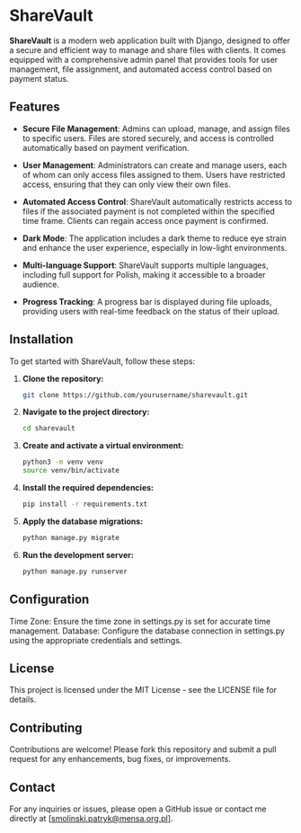 # ShareVault

**ShareVault** is a modern web application built with Django, designed to offer a secure and efficient way to manage and share files with clients. It comes equipped with a comprehensive admin panel that provides tools for user management, file assignment, and automated access control based on payment status.

## Features

- **Secure File Management**: Admins can upload, manage, and assign files to specific users. Files are stored securely, and access is controlled automatically based on payment verification.
  
- **User Management**: Administrators can create and manage users, each of whom can only access files assigned to them. Users have restricted access, ensuring that they can only view their own files.

- **Automated Access Control**: ShareVault automatically restricts access to files if the associated payment is not completed within the specified time frame. Clients can regain access once payment is confirmed.

- **Dark Mode**: The application includes a dark theme to reduce eye strain and enhance the user experience, especially in low-light environments.

- **Multi-language Support**: ShareVault supports multiple languages, including full support for Polish, making it accessible to a broader audience.

- **Progress Tracking**: A progress bar is displayed during file uploads, providing users with real-time feedback on the status of their upload.

## Installation

To get started with ShareVault, follow these steps:

1. **Clone the repository:**
   ```bash
   git clone https://github.com/yourusername/sharevault.git
2. **Navigate to the project directory:**
   ```bash
   cd sharevault
3. **Create and activate a virtual environment:**
   ```bash
   python3 -m venv venv
   source venv/bin/activate
4. **Install the required dependencies:**
   ```bash
   pip install -r requirements.txt
5. **Apply the database migrations:**
   ```bash
   python manage.py migrate
6. **Run the development server:**
   ```bash
   python manage.py runserver

## Configuration
Time Zone: Ensure the time zone in settings.py is set for accurate time management.
Database: Configure the database connection in settings.py using the appropriate credentials and settings.

## License
This project is licensed under the MIT License - see the LICENSE file for details.

## Contributing
Contributions are welcome! Please fork this repository and submit a pull request for any enhancements, bug fixes, or improvements.

## Contact
For any inquiries or issues, please open a GitHub issue or contact me directly at [smolinski.patryk@mensa.org.pl].

